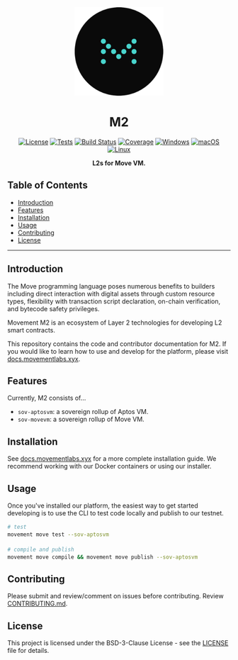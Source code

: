 <div align="center">
    <img src="./rsc/movement_logo.png" alt="Project Logo" width="200" height="200">

# M2

[![License](https://img.shields.io/badge/license-BSD-blue.svg)](https://opensource.org/license/bsd-3-clause/)
[![Tests](https://img.shields.io/badge/tests-Passing-brightgreen)](#)
[![Build Status](https://img.shields.io/badge/build-Passing-brightgreen)](#)
[![Coverage](https://img.shields.io/codecov/c/github/username/project.svg)](https://codecov.io/gh/username/project)
[![Windows](https://img.shields.io/badge/Windows-Download-blue)](https://github.com/movemntdev/m1/releases)
[![macOS](https://img.shields.io/badge/macOS-Download-blue)](https://github.com/movemntdev/m1/releases)
[![Linux](https://img.shields.io/badge/Linux-Download-blue)](https://github.com/movemntdev/m1/releases)

**L2s for Move VM.**

</div>


## Table of Contents

- [Introduction](#introduction)
- [Features](#features)
- [Installation](#installation)
- [Usage](#usage)
- [Contributing](#contributing)
- [License](#license)

---

## Introduction

The Move programming language poses numerous benefits to builders including direct interaction with digital assets through custom resource types, flexibility with transaction script declaration, on-chain verification, and bytecode safety privileges.

Movement M2 is an ecosystem of Layer 2 technologies for developing L2 smart contracts.

This repository contains the code and contributor documentation for M2. If you would like to learn how to use and develop for the platform, please visit [docs.movementlabs.xyx](docs.movementlabs.xyz).

## Features

Currently, M2 consists of...
- `sov-aptosvm`: a sovereign rollup of Aptos VM.
- `sov-movevm`: a sovereign rollup of Move VM.

## Installation

See [docs.movementlabs.xyx](docs.movementlabs.xyz) for a more complete installation guide. We recommend working with our Docker containers or using our installer.

## Usage

Once you've installed our platform, the easiest way to get started developing is to use the CLI to test code locally and publish to our testnet.

```bash
# test
movement move test --sov-aptosvm

# compile and publish
movement move compile && movement move publish --sov-aptosvm
```

## Contributing

Please submit and review/comment on issues before contributing. Review [CONTRIBUTING.md](./CONTRIBUTING.md).

## License

This project is licensed under the BSD-3-Clause License - see the [LICENSE](LICENSE) file for details.


